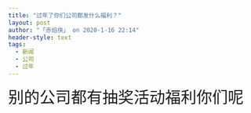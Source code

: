```yaml
---
title: "过年了你们公司都发什么福利？"
layout: post
author: "「赤焰侠」 on 2020-1-16 22:14"
header-style: text
tags:
  - 新闻
  - 公司
  - 过年
---
```


<head></head>
<body>
 <font size="6">别的公司都有抽奖活动福利你们呢</font>
 <br>
</body>


